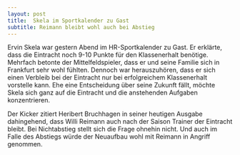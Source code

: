 ```yaml
---
layout: post
title:  Skela im Sportkalender zu Gast
subtitle: Reimann bleibt wohl auch bei Abstieg
---
```


Ervin Skela war gestern Abend im HR-Sportkalender zu Gast. Er erklärte, dass die Eintracht noch 9-10 Punkte für den Klassenerhalt benötige. Mehrfach betonte der Mittelfeldspieler, dass er und seine Familie sich in Frankfurt sehr wohl fühlten. Dennoch war herauszuhören, dass er sich einen Verbleib bei der Eintracht nur bei erfolgreichem Klassenerhalt vorstelle kann. Ehe eine Entscheidung über seine Zukunft fällt, möchte Skela sich ganz auf die Eintracht und die anstehenden Aufgaben konzentrieren.

Der Kicker zitiert Heribert Bruchhagen in seiner heutigen Ausgabe dahingehend, dass Willi Reimann auch nach der Saison Trainer der Eintracht bleibt. Bei Nichtabstieg stellt sich die Frage ohnehin nicht. Und auch im Falle des Abstiegs würde der Neuaufbau wohl mit Reimann in Angriff genommen.

